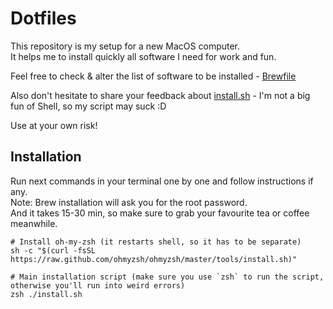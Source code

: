 # Dotfiles
This repository is my setup for a new MacOS computer.   
It helps me to install quickly all software I need for work and fun.

Feel free to check & alter the list of software to be installed - [Brewfile](Brewfile)

Also don't hesitate to share your feedback about [install.sh](install.sh) - I'm not a big fun of Shell, so my script may suck :D

Use at your own risk!

## Installation
Run next commands in your terminal one by one and follow instructions if any.  
Note: Brew installation will ask you for the root password.   
And it takes 15-30 min, so make sure to grab your favourite tea or coffee meanwhile.
```shell
# Install oh-my-zsh (it restarts shell, so it has to be separate)
sh -c "$(curl -fsSL https://raw.github.com/ohmyzsh/ohmyzsh/master/tools/install.sh)"

# Main installation script (make sure you use `zsh` to run the script, otherwise you'll run into weird errors)
zsh ./install.sh
```

